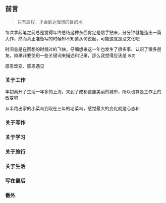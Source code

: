 
## 前言

> 只有启程，才会到达理想的目的地

每次拿起笔之前总是觉得年终总结这种东西肯定是信手拈来，分分钟就能造出一篇大作，然而真正准备写的时候却不知道从何说起，可能这就是没文化吧

时间总是在回想的时候过的飞快，仔细想来这一年也发生了很多事、认识了很多朋友。如果非要使用一些关键词来描述和记录，那么我觉得应该是 `改变`

感恩改变、感恩遇见

### 关于工作

年初离开了生活一年多的上海，来到了成都这座美丽的城市，所以也算是工作上的改变吧

从半路出家的小菜鸟到现在三年的老菜鸟，感觉最大的变化就是心态和

### 关于写作

### 关于学习

### 关于旅行

### 关于生活

### 写在最后

### 番外

